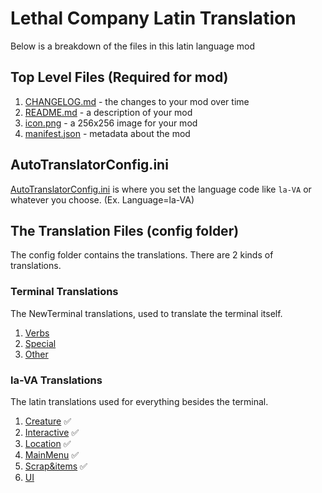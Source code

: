 # Lethal Company Latin Translation

Below is a breakdown of the files in this latin language mod

## Top Level Files (Required for mod)
1. [CHANGELOG.md](CHANGELOG.md) - the changes to your mod over time
2. [README.md](README.md) - a description of your mod
3. [icon.png](icon.png) - a 256x256 image for your mod
4. [manifest.json](manifest.json) - metadata about the mod

## AutoTranslatorConfig.ini

[AutoTranslatorConfig.ini](BepInEx/config/AutoTranslatorConfig.ini) is where you set the language code like `la-VA` or whatever you choose. (Ex. Language=la-VA)

## The Translation Files (config folder)

The config folder contains the translations. There are 2 kinds of translations.

### Terminal Translations
The NewTerminal translations, used to translate the terminal itself.

1. [Verbs](BepInEx/config/NewTerminal-Verbs.cfg)
2. [Special](BepInEx/config/NewTerminal-Special.cfg)
3. [Other](BepInEx/config/NewTerminal-Other.cfg)

### la-VA Translations
The latin translations used for everything besides the terminal.

1. [Creature](BepInEx/config/la-VA/Creature.txt) ✅
1. [Interactive](BepInEx/config/la-VA/Interactive.txt) ✅
1. [Location](BepInEx/config/la-VA/Location.txt) ✅
1. [MainMenu](BepInEx/config/la-VA/MainMenu.txt) ✅
1. [Scrap&items](BepInEx/config/la-VA/Scrap&items.txt) ✅
1. [UI](BepInEx/config/la-VA/UI.txt)
